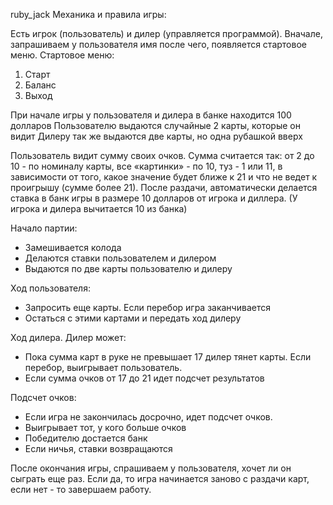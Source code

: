 ruby_jack
Механика и правила игры:

Есть игрок (пользователь) и дилер (управляется программой).
Вначале, запрашиваем у пользователя имя после чего, появляется стартовое меню.
Стартовое меню:
  1. Старт
  2. Баланс
  3. Выход

При начале игры у пользователя и дилера в банке находится 100 долларов
Пользователю выдаются случайные 2 карты, которые он видит
Дилеру так же выдаются две карты, но одна рубашкой вверх

Пользователь видит сумму своих очков. Сумма считается так: от 2 до 10 - по номиналу карты, все «картинки» - по 10, туз - 1 или 11, в зависимости от того, какое значение будет ближе к 21 и что не ведет к проигрышу (сумме более 21).
После раздачи, автоматически делается ставка в банк игры в размере 10 долларов от игрока и диллера. (У игрока и дилера вычитается 10 из банка)

Начало партии:
  - Замешивается колода
  - Делаются ставки пользователем и дилером
  - Выдаются по две карты пользователю и дилеру

Ход пользователя:
  - Запросить еще карты. Если перебор игра заканчивается
  - Остаться с этими картами и передать ход дилеру

Ход дилера. Дилер может:
  - Пока сумма карт в руке не превышает 17 дилер тянет карты. Если перебор, выигрывает пользователь.
  - Если сумма очков от 17 до 21 идет подсчет результатов

Подсчет очков:
  - Если игра не закончилась досрочно, идет подсчет очков.
  - Выигрывает тот, у кого больше очков
  - Победителю достается банк
  - Если ничья, ставки возвращаются

После окончания игры, спрашиваем у пользователя, хочет ли он сыграть еще раз. Если да, то игра начинается заново с раздачи карт, если нет - то завершаем работу.
